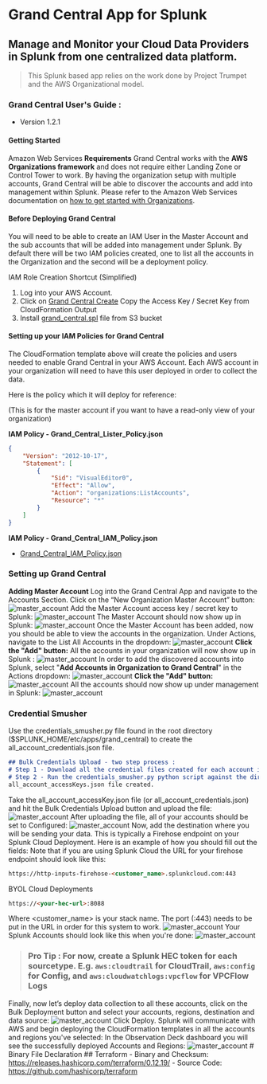 # Grand Central App for Splunk
## Manage and Monitor your Cloud Data Providers in Splunk from one centralized data platform.
> This Splunk based app relies on the work done by Project Trumpet and the AWS Organizational model.
### Grand Central User's Guide :
* Version 1.2.1
#### Getting Started
Amazon Web Services
**Requirements**
Grand Central works with the **AWS Organizations framework** and does not require either Landing Zone or Control Tower to work. By having the organization setup with multiple accounts, Grand Central will be able to discover the accounts and add into management within Splunk.
Please refer to the Amazon Web Services documentation on [how to get started with Organizations](https://aws.amazon.com/premiumsupport/knowledge-center/get-started-organizations/).
#### Before Deploying Grand Central
You will need to be able to create an IAM User in the Master Account and the sub accounts that will be added into management under Splunk. By default there will be two IAM policies created, one to list all the accounts in the Organization and the second will be a deployment policy.

IAM Role Creation Shortcut (Simplified)
1. Log into your AWS Account.
2. Click on [Grand Central Create](https://us-east-1.console.aws.amazon.com/cloudformation/home?region=us-east-1#/stacks/create/review?templateURL=https://grandcentraldeployment.s3.amazonaws.com/CFTemplates_GCDeployer_User.json&stackName=GrandCentralIAMUser) Copy the Access Key / Secret Key from CloudFormation Output
3. Install [grand_central.spl](https://grandcentraldeployment.s3.amazonaws.com/grand_central.spl) file from S3 bucket

#### Setting up your IAM Policies for Grand Central
The CloudFormation template above will create the policies and users needed to enable Grand Central in your AWS Account. Each AWS account in your organization will need to have this user deployed in order to collect the data. 

Here is the policy which it will deploy for reference: 

(This is for the master account if you want to have a read-only view of your organization)

**IAM Policy - Grand_Central_Lister_Policy.json**
```json
{
    "Version": "2012-10-17",
    "Statement": [
        {
            "Sid": "VisualEditor0",
            "Effect": "Allow",
            "Action": "organizations:ListAccounts",
            "Resource": "*"
        }
    ]
}
```
**IAM Policy - Grand_Central_IAM_Policy.json**
 - [Grand_Central_IAM_Policy.json](https://github.com/amiracle/grand_central/blob/master/Grand_Central_IAM_Policy.json)

### Setting up Grand Central

**Adding Master Account**
Log into the Grand Central App and navigate to the Accounts Section.
Click on the “New Organization Master Account” button:
![master_account](https://grandcentraldeployment.s3.amazonaws.com/screenshots/01_gc.png)
Add the Master Account access key / secret key to Splunk:
![master_account](https://grandcentraldeployment.s3.amazonaws.com/screenshots/02_gc.png)
The Master Account should now show up in Splunk:
![master_account](https://grandcentraldeployment.s3.amazonaws.com/screenshots/03_.png)
Once the Master Account has been added, now you should be able to view the accounts in the organization. Under Actions, navigate to the List All Accounts in the dropdown:
![master_account](https://grandcentraldeployment.s3.amazonaws.com/screenshots/04_gc.png)
**Click the "Add" button:**
All the accounts in your organization will now show up in Splunk :
![master_account](https://grandcentraldeployment.s3.amazonaws.com/screenshots/05_gc.png)
In order to add the discovered accounts into Splunk, select "**Add Accounts in Organization to Grand Central**" in the Actions dropdown:
![master_account]( https://grandcentraldeployment.s3.amazonaws.com/screenshots/06_gc.png)
**Click the "Add" button:**
![master_account](https://grandcentraldeployment.s3.amazonaws.com/screenshots/07_gc.png)
All the accounts should now show up under management in Splunk:
![master_account](https://grandcentraldeployment.s3.amazonaws.com/screenshots/08_gc.png)

### Credential Smusher
Use the credentials_smusher.py file found in the root directory ($SPLUNK_HOME/etc/apps/grand_central) to create the all_account_credentials.json file.

```md
## Bulk Credentials Upload - two step process :
# Step 1 - Download all the credential files created for each account into one directory on your local machine.
# Step 2 - Run the credentials_smusher.py python script against the directory containing your credentials.csv or AccessKey.csv files.
all_account_accessKeys.json file created.
```
Take the all_account_accessKey.json file (or all_account_credentials.json) and hit the Bulk Credentials Upload button and upload the file:
![master_account](https://grandcentraldeployment.s3.amazonaws.com/screenshots/09_gc.png)
After uploading the file, all of your accounts should be set to Configured:
![master_account](https://grandcentraldeployment.s3.amazonaws.com/screenshots/10_gc.png)
Now, add the destination where you will be sending your data. This is typically a Firehose endpoint on your Splunk Cloud Deployment.
Here is an example of how you should fill out the fields:
Note that if you are using Splunk Cloud the URL for your firehose endpoint should look like this:
```md
https://http-inputs-firehose-<customer_name>.splunkcloud.com:443
```
BYOL Cloud Deployments
```md
https://<your-hec-url>:8088
```
Where <customer_name> is your stack name. The port (:443) needs to be put in the URL in order for this system to work.
![master_account](https://grandcentraldeployment.s3.amazonaws.com/screenshots/11_gc.png)
Your Splunk Accounts should look like this when you're done:
![master_account](https://grandcentraldeployment.s3.amazonaws.com/screenshots/12_gc.png)
> ### **Pro Tip :** For now, create a Splunk HEC token for each sourcetype. E.g. `aws:cloudtrail` for CloudTrail, `aws:config` for Config, and `aws:cloudwatchlogs:vpcflow` for VPCFlow Logs
Finally, now let’s deploy data collection to all these accounts, click on the Bulk Deployment button and select your accounts, regions, destination and data source:
![master_account]( https://grandcentraldeployment.s3.amazonaws.com/screenshots/13_gc.png)
Click Deploy.
Splunk will communicate with AWS and begin deploying the CloudFormation templates in all the accounts and regions you've selected:
In the Observation Deck dashboard you will see the successfully deployed Accounts and Regions:
![master_account](https://grandcentraldeployment.s3.amazonaws.com/screenshots/14_gc.png)
    # Binary File Declaration
    ## Terraform
    - Binary and Checksum: https://releases.hashicorp.com/terraform/0.12.19/
    - Source Code: https://github.com/hashicorp/terraform
